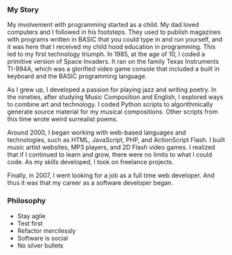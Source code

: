 ### My Story ###

My involvement with programming started as a child. My dad loved computers and I followed in his footsteps. They used to publish magazines with programs written in BASIC that you could type in and run yourself, and it was here that I received my child hood education in programming. This led to my first technology triumph. In 1985, at the age of 10, I coded a primitive version of Space Invaders. It ran on the family Texas Instruments TI-994A, which was a glorified video game console that included a built in keyboard and the BASIC programming language. 

As I grew up, I developed a passion for playing jazz and writing poetry. In the nineties, after studying Music Composition and English, I explored ways to combine art and technology. I coded Python scripts to algorithmically generate source material for my musical compositions. Other scripts from this time wrote weird surrealist poems.

Around 2000, I began working with web-based languages and technologies, such as HTML, JavaScript, PHP, and ActionScript Flash. I built music artist websites, MP3 players, and 2D Flash video games. I realized that if I continued to learn and grow, there were no limits to what I could code. As my skills developed, I took on freelance projects. 

Finally, in 2007, I went looking for a job as a full time web developer. And thus it was that my career as a software developer began.

### Philosophy ###

* Stay agile
* Test first
* Refactor mercilessly
* Software is social
* No silver bullets